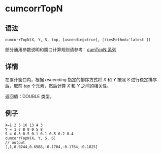 # cumcorrTopN

## 语法

`cumcorrTopN(X, Y, S, top, [ascending=true],
[tiesMethod='latest'])`

部分通用参数说明和窗口计算规则请参考：[cumTopN 系列](../themes/cumTopN.html)

## 详情

在累计窗口内，根据 *ascending* 指定的排序方式将 *X* 和 *Y* 按照
*S* 进行稳定排序后，取前 *top* 个元素，然后计算 *X* 和 *Y* 之间的相关性。

返回值：DOUBLE 类型。

## 例子

```
X=1 2 3 10 13 4 3
Y = 1 7 8 9 0 5 8
S = 0.3 0.5 0.1 0.1 0.5 0.2 0.4
cumcorrTopN(X, Y, S, 6)
// output
[,1,0.9244,0.6588,-0.1784,-0.1764,-0.1825]
```

